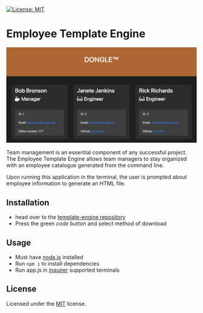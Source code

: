 [![License: MIT](https://img.shields.io/badge/License-MIT-blue.svg)](https://opensource.org/licenses/MIT)

# Employee Template Engine

![Application Screenshot](./resources/screenshotDongle.png)

Team management is an essential component of any successful project. The Employee Template Engine allows team managers to stay organized with an employee catalogue generated from the command line.

Upon running this application in the terminal, the user is prompted about employee information to generate an HTML file.

## Installation

- head over to the [template-engine repository](https://github.com/roccomaniscalco/template-engine)
- Press the green _code_ button and select method of download

## Usage

- Must have [node.js](https://nodejs.org/en/) installed
- Run `npm i` to install dependencies
- Run app.js in [inquirer](https://www.npmjs.com/package/inquirer#support) supported terminals

## License

Licensed under the [MIT](https://opensource.org/licenses/MIT) license.
